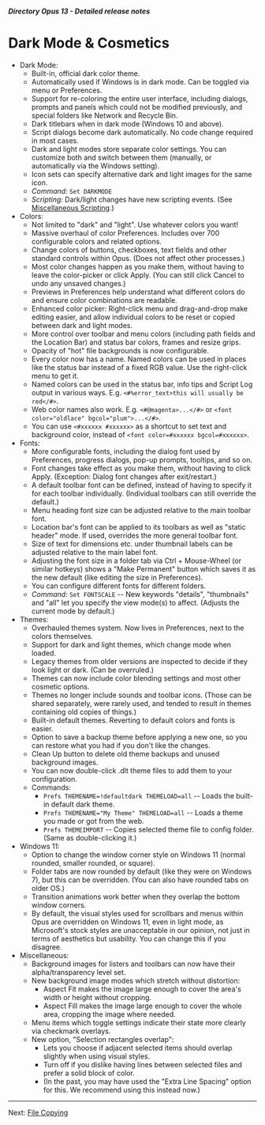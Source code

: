 ##### Directory Opus 13 - Detailed release notes

# Dark Mode & Cosmetics

- Dark Mode:
  - Built-in, official dark color theme.
  - Automatically used if Windows is in dark mode. Can be toggled via menu or Preferences.
  - Support for re-coloring the entire user interface, including dialogs, prompts and panels which could not be modified previously, and special folders like Network and Recycle Bin.
  - Dark titlebars when in dark mode (Windows 10 and above).
  - Script dialogs become dark automatically. No code change required in most cases.
  - Dark and light modes store separate color settings. You can customize both and switch between them (manually, or automatically via the Windows setting).
  - Icon sets can specify alternative dark and light images for the same icon.
  - *Command:* `Set DARKMODE`
  - *Scripting:* Dark/light changes have new scripting events. (See [Miscellaneous Scripting](misc_scripting.md).)
- Colors:
  - Not limited to "dark" and "light". Use whatever colors you want!
  - Massive overhaul of color Preferences. Includes over 700 configurable colors and related options.
  - Change colors of buttons, checkboxes, text fields and other standard controls within Opus. (Does not affect other processes.)
  - Most color changes happen as you make them, without having to leave the color-picker or click Apply. (You can still click Cancel to undo any unsaved changes.)
  - Previews in Preferences help understand what different colors do and ensure color combinations are readable.
  - Enhanced color picker: Right-click menu and drag-and-drop make editing easier, and allow individual colors to be reset or copied between dark and light modes.
  - More control over toolbar and menu colors (including path fields and the Location Bar) and status bar colors, frames and resize grips.
  - Opacity of "hot" file backgrounds is now configurable.
  - Every color now has a name. Named colors can be used in places like the status bar instead of a fixed RGB value. Use the right-click menu to get it.
  - Named colors can be used in the status bar, info tips and Script Log output in various ways. E.g. `<#%error_text>this will usually be red</#>`.
  - Web color names also work. E.g. `<#@magenta>...</#>` or `<font color="oldlace" bgcol="plum">...</#>`.
  - You can use `<#xxxxxx #xxxxxx>` as a shortcut to set text and background color, instead of `<font color=#xxxxxx bgcol=#xxxxxx>`.
- Fonts:
  - More configurable fonts, including the dialog font used by Preferences, progress dialogs, pop-up prompts, tooltips, and so on.
  - Font changes take effect as you make them, without having to click Apply. (Exception: Dialog font changes after exit/restart.)
  - A default toolbar font can be defined, instead of having to specify it for each toolbar individually. (Individual toolbars can still override the default.)
  - Menu heading font size can be adjusted relative to the main toolbar font.
  - Location bar's font can be applied to its toolbars as well as "static header" mode. If used, overrides the more general toolbar font.
  - Size of text for dimensions etc. under thumbnail labels can be adjusted relative to the main label font.
  - Adjusting the font size in a folder tab via Ctrl + Mouse-Wheel (or similar hotkeys) shows a "Make Permanent" button which saves it as the new default (like editing the size in Preferences).
  - You can configure different fonts for different folders.
  - *Command:* `Set FONTSCALE` -- New keywords "details", "thumbnails" and "all" let you specify the view mode(s) to affect. (Adjusts the current mode by default.)
- Themes:
  - Overhauled themes system. Now lives in Preferences, next to the colors themselves.
  - Support for dark and light themes, which change mode when loaded.
  - Legacy themes from older versions are inspected to decide if they look light or dark. (Can be overruled.)
  - Themes can now include color blending settings and most other cosmetic options.
  - Themes no longer include sounds and toolbar icons. (Those can be shared separately, were rarely used, and tended to result in themes containing old copies of things.)
  - Built-in default themes. Reverting to default colors and fonts is easier.
  - Option to save a backup theme before applying a new one, so you can restore what you had if you don't like the changes.
  - Clean Up button to delete old theme backups and unused background images.
  - You can now double-click .dlt theme files to add them to your configuration.
  - Commands:
    - `Prefs THEMENAME=!defaultdark THEMELOAD=all` -- Loads the built-in default dark theme.
    - `Prefs THEMENAME="My Theme" THEMELOAD=all` -- Loads a theme you made or got from the web.
    - `Prefs THEMEIMPORT` -- Copies selected theme file to config folder. (Same as double-clicking it.)
- Windows 11:
  - Option to change the window corner style on Windows 11 (normal rounded, smaller rounded, or square).
  - Folder tabs are now rounded by default (like they were on Windows 7), but this can be overridden. (You can also have rounded tabs on older OS.)
  - Transition animations work better when they overlap the bottom window corners.
  - By default, the visual styles used for scrollbars and menus within Opus are overridden on Windows 11, even in light mode, as Microsoft's stock styles are unacceptable in our opinion, not just in terms of aesthetics but usability. You can change this if you disagree.
- Miscellaneous:
  - Background images for listers and toolbars can now have their alpha/transparency level set.
  - New background image modes which stretch without distortion:
    - Aspect Fit makes the image large enough to cover the area's width or height without cropping.
    - Aspect Fill makes the image large enough to cover the whole area, cropping the image where needed.
  - Menu items which toggle settings indicate their state more clearly via checkmark overlays.
  - New option, "Selection rectangles overlap":
    - Lets you choose if adjacent selected items should overlap slightly when using visual styles.
    - Turn off if you dislike having lines between selected files and prefer a solid block of color.
    - (In the past, you may have used the "Extra Line Spacing" option for this. We recommend using this instead now.)

------------------------------------------------------------------------

Next: [File Copying](/Manual/release_history/opus13_detailed/file_copying.md)
